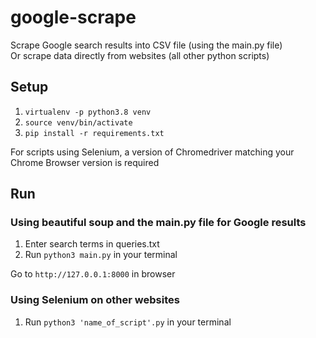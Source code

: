 # google-scrape

Scrape Google search results into CSV file (using the main.py file)\
Or scrape data directly from websites (all other python scripts)

## Setup

1. `virtualenv -p python3.8 venv`
2. `source venv/bin/activate`
3. `pip install -r requirements.txt`

For scripts using Selenium, a version of Chromedriver matching your Chrome Browser version is required

## Run

### Using beautiful soup and the main.py file for Google results

1. Enter search terms in queries.txt
2. Run `python3 main.py` in your terminal

Go to `http://127.0.0.1:8000` in browser

### Using Selenium on other websites

1. Run `python3 'name_of_script'.py` in your terminal
